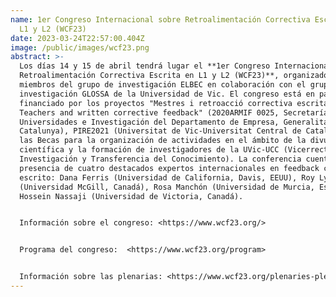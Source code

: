 ```yaml
---
name: 1er Congreso Internacional sobre Retroalimentación Correctiva Escrita en
  L1 y L2 (WCF23)
date: 2023-03-24T22:57:00.404Z
image: /public/images/wcf23.png
abstract: >-
  Los días 14 y 15 de abril tendrá lugar el **1er Congreso Internacional sobre
  Retroalimentación Correctiva Escrita en L1 y L2 (WCF23)**, organizado por los
  miembros del grupo de investigación ELBEC en colaboración con el grupo de
  investigación GLOSSA de la Universidad de Vic. El congreso está en parte
  financiado por los proyectos "Mestres i retroacció correctiva escrita /
  Teachers and written corrective feedback" (2020ARMIF 0025, Secretaría de
  Universidades e Investigación del Departamento de Empresa, Generalitat de
  Catalunya), PIRE2021 (Universitat de Vic-Universitat Central de Catalunya), y
  las Becas para la organización de actividades en el ámbito de la divulgación
  científica y la formación de investigadores de la UVic-UCC (Vicerrectorado de
  Investigación y Transferencia del Conocimiento). La conferencia cuenta con la
  presencia de cuatro destacados expertos internacionales en feedback correctivo
  escrito: Dana Ferris (Universidad de California, Davis, EEUU), Roy Lyster
  (Universidad McGill, Canadá), Rosa Manchón (Universidad de Murcia, España) y
  Hossein Nassaji (Universidad de Victoria, Canadá). 


  Información sobre el congreso: <https://www.wcf23.org/>    


  Programa del congreso:  <https://www.wcf23.org/program>  


  Información sobre las plenarias: <https://www.wcf23.org/plenaries-plen%C3%A0ries-plenarias>
---
```

